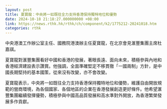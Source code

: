 ```yaml
---
layout: post
title: 夏寶龍：中央將一如既往全力支持香港保持獨特地位和優勢
date: 2024-10-18 21:18:27.000000000 +08:00
link: https://news.rthk.hk/rthk/ch/component/k2/1775212-20241018.htm
categories: rthk
---
```


中央港澳工作辦公室主任、國務院港澳辦主任夏寶龍，在北京會見滙豐集團主席杜嘉祺。

夏寶龍對滙豐集團看好中國和香港的發展，著眼長遠、面向未來，積極參與內地和香港經濟建設表示讚賞。他強調，全面準確堅定不移貫徹「一國兩制」方針，是中國長期堅持的基本國策，從來沒有改變，亦不會改變。

夏寶龍表示，中央將一如既往全力支持香港保持獨特地位和優勢，維護自由開放規範的營商環境，為各個國家、各個地區的企業在香港發展創造更好條件。他希望滙豐集團繼續發揮優勢，積極參與中國高品質發展和高水準對外開放，為香港繁榮發展多作貢獻。

